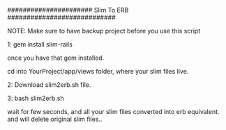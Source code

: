 ###################### Slim To ERB ############################

NOTE: Make sure to have backup project before you use this script



1:  gem install slim-rails
 
once you have that gem installed. 

cd into YourProject/app/views folder, where your slim files live.

2:  Download slim2erb.sh file. 

3:  bash slim2erb.sh 

wait for few seconds, 
and all your slim files converted into erb equivalent. 
and will delete original slim files.. 


